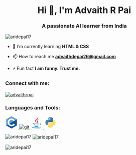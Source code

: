 
<h1 align="center">Hi 👋, I'm Advaith R Pai</h1>
<h3 align="center">A passionate AI learner from India</h3>



<p align="left"> <img src="https://komarev.com/ghpvc/?username=aridepai17&label=Profile%20views&color=0e75b6&style=flat" alt="aridepai17" /> </p>

- 🌱 I’m currently learning **HTML & CSS**

- 📫 How to reach me **advaithdepai26@gmail.com**

- ⚡ Fun fact **I am funny. Trust me.**

<h3 align="left">Connect with me:</h3>
<p align="left">
<a href="https://instagram.com/advaithrpai" target="blank"><img align="center" src="https://raw.githubusercontent.com/rahuldkjain/github-profile-readme-generator/master/src/images/icons/Social/instagram.svg" alt="advaithrpai" height="30" width="40" /></a>
</p>

<h3 align="left">Languages and Tools:</h3>
<p align="left"> <a href="https://www.cprogramming.com/" target="_blank" rel="noreferrer"> <img src="https://raw.githubusercontent.com/devicons/devicon/master/icons/c/c-original.svg" alt="c" width="40" height="40"/> </a> <a href="https://git-scm.com/" target="_blank" rel="noreferrer"> <img src="https://www.vectorlogo.zone/logos/git-scm/git-scm-icon.svg" alt="git" width="40" height="40"/> </a> <a href="https://www.java.com" target="_blank" rel="noreferrer"> <img src="https://raw.githubusercontent.com/devicons/devicon/master/icons/java/java-original.svg" alt="java" width="40" height="40"/> </a> <a href="https://www.python.org" target="_blank" rel="noreferrer"> <img src="https://raw.githubusercontent.com/devicons/devicon/master/icons/python/python-original.svg" alt="python" width="40" height="40"/> </a> </p>

<p><img align="left" src="https://github-readme-stats.vercel.app/api/top-langs?username=aridepai17&show_icons=true&locale=en&layout=compact" alt="aridepai17" /></p>

<p>&nbsp;<img align="center" src="https://github-readme-stats.vercel.app/api?username=aridepai17&show_icons=true&locale=en" alt="aridepai17" /></p>

<p><img align="center" src="https://github-readme-streak-stats.herokuapp.com/?user=aridepai17&" alt="aridepai17" /></p>

